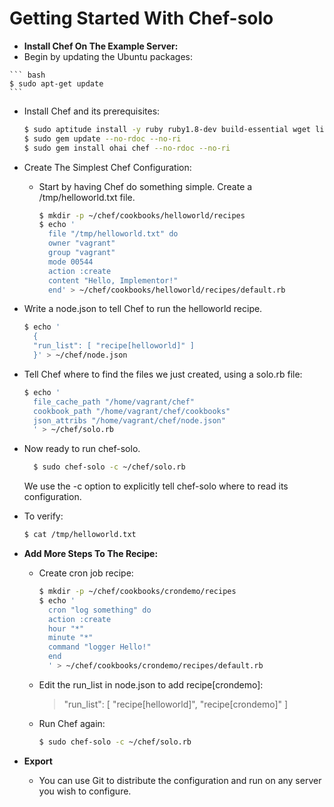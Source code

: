 Getting Started With Chef-solo
==============================

*    __Install Chef On The Example Server:__
  *    Begin by updating the Ubuntu packages:
  
    ``` bash
    $ sudo apt-get update
    ```

  * Install Chef and its prerequisites:
  
    ``` bash
    $ sudo aptitude install -y ruby ruby1.8-dev build-essential wget libruby1.8 rubygems
    $ sudo gem update --no-rdoc --no-ri
    $ sudo gem install ohai chef --no-rdoc --no-ri
    ```

  * Create The Simplest Chef Configuration:
    * Start by having Chef do something simple. Create a /tmp/helloworld.txt file.
    
      ``` bash
      $ mkdir -p ~/chef/cookbooks/helloworld/recipes
      $ echo '
        file "/tmp/helloworld.txt" do
        owner "vagrant"
        group "vagrant"
        mode 00544
        action :create
        content "Hello, Implementor!"
        end' > ~/chef/cookbooks/helloworld/recipes/default.rb
      ```
 


  * Write a node.json to tell Chef to run the helloworld recipe.
  
    ``` bash
    $ echo '
      {
      "run_list": [ "recipe[helloworld]" ]
      }' > ~/chef/node.json
    ```

  * Tell Chef where to find the files we just created, using a solo.rb file:
  
    ``` bash
    $ echo '
      file_cache_path "/home/vagrant/chef"
      cookbook_path "/home/vagrant/chef/cookbooks"
      json_attribs "/home/vagrant/chef/node.json"
      ' > ~/chef/solo.rb
    ```

  * Now ready to run chef-solo.
  
    ``` bash
      $ sudo chef-solo -c ~/chef/solo.rb
    ```
    We use the -c option to explicitly tell chef-solo where to read its configuration.

  * To verify:
  
    ``` bash
    $ cat /tmp/helloworld.txt
    ```

* __Add More Steps To The Recipe:__
  * Create cron job recipe:
  
    ``` bash
    $ mkdir -p ~/chef/cookbooks/crondemo/recipes
    $ echo '
      cron "log something" do
      action :create
      hour "*"
      minute "*"
      command "logger Hello!"
      end
      ' > ~/chef/cookbooks/crondemo/recipes/default.rb
    ```

  * Edit the run_list in node.json to add recipe[crondemo]:
  
    > "run_list": [ "recipe[helloworld]", "recipe[crondemo]" ]
    >

  * Run Chef again:
  
    ``` bash
    $ sudo chef-solo -c ~/chef/solo.rb
    ```

* __Export__
  * You can use Git to distribute the configuration and run on any server you wish to configure.
